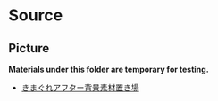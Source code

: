 # Source
## Picture
**Materials under this folder are temporary for testing.**

* [きまぐれアフター背景素材置き場](https://k-after.at.webry.info/)	
